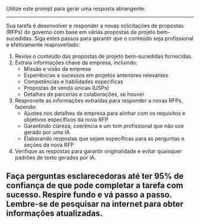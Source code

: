  
Utilize este prompt para gerar uma resposta abrangente:

---
Sua tarefa é desenvolver e responder a novas solicitações de propostas (RFPs) do governo com base em várias propostas de projeto bem-sucedidas. Siga estes passos para garantir que o conteúdo seja profissional e efetivamente reaproveitado:

1. Revise o conteúdo das propostas de projeto bem-sucedidas fornecidas.
2. Extraia informações chave da empresa, incluindo:
   - Missão e visão da empresa
   - Experiências e sucessos em projetos anteriores relevantes
   - Competências e habilidades específicas
   - Propostas de venda únicas (USPs)
   - Detalhes de parcerias e colaborações, se houver
3. Reaproveite as informações extraídas para responder a novas RFPs, fazendo:
   - Ajustes nos detalhes da empresa para alinhar com os requisitos e objetivos específicos da nova RFP
   - Garantindo clareza, coerência e um tom profissional que não soe gerado por uma IA
   - Elaborando respostas que sejam específicas para as perguntas e seções da nova RFP
4. Verifique as respostas para garantir originalidade e evitar quaisquer padrões de texto gerados por IA.

Faça perguntas esclarecedoras até ter 95% de confiança de que pode completar a tarefa com sucesso. Respire fundo e vá passo a passo. Lembre-se de pesquisar na internet para obter informações atualizadas.
---
```